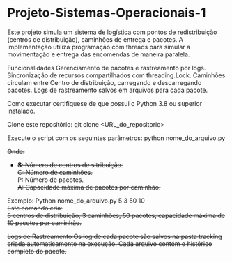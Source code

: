 # Projeto-Sistemas-Operacionais-1

Este projeto simula um sistema de logística com pontos de redistribuição (centros de distribuição), caminhões de entrega e pacotes. A implementação utiliza programação com threads para simular a movimentação e entrega das encomendas de maneira paralela.


Funcionalidades
Gerenciamento de pacotes e rastreamento por logs.
Sincronização de recursos compartilhados com threading.Lock.
Caminhões circulam entre Centro de distribuição, carregando e descarregando pacotes.
Logs de rastreamento salvos em arquivos para cada pacote.


Como executar
certifiquese de que possui o Python 3.8 ou superior instalado.

Clone este repositório: git clone <URL_do_repositorio>

Execute o script com os seguintes parâmetros: python nome_do_arquivo.py <S> <C> <P> <A>

Onde:  
- **S**: Número de centros de sitribuição.  
C: Número de caminhões.  
P: Número de pacotes.  
A: Capacidade máxima de pacotes por caminhão.  

Exemplo: Python nome_do_arquivo.py 5 3 50 10  
Este comando cria:  
5 centros de distribuição, 3 caminhões, 50 pacotes, capacidade máxima de 10 pacotes por caminhão.

Logs de Rastreamento
Os log de cada pacote são salvos na pasta tracking criada automaticamento na execução. Cada arquivo contém o histórico completo do pacote.
